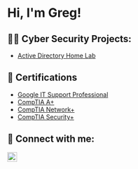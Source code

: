 <h1>Hi, I'm Greg!

  <h2>👨‍💻 Cyber Security Projects:</h2>

  - [Active Directory Home Lab](https://github.com/joshmadakor1/Algorithms-Practice)

<h2>📃  Certifications</h2>

- [Google IT Support Professional](https://imgur.com/a/srCmrnx)
- [CompTIA A+](https://imgur.com/IJaKypz)
- [CompTIA Network+](https://imgur.com/a/hbKIZOt)
- [CompTIA Security+](https://imgur.com/a/Nde6YHM)


<h2> 🤳 Connect with me:</h2>

[<img align="left" alt="JoshMadakor | LinkedIn" width="22px" src="https://cdn.jsdelivr.net/npm/simple-icons@v3/icons/linkedin.svg" />][linkedin]

[linkedin]: https://linkedin.com/in/greg--muller


